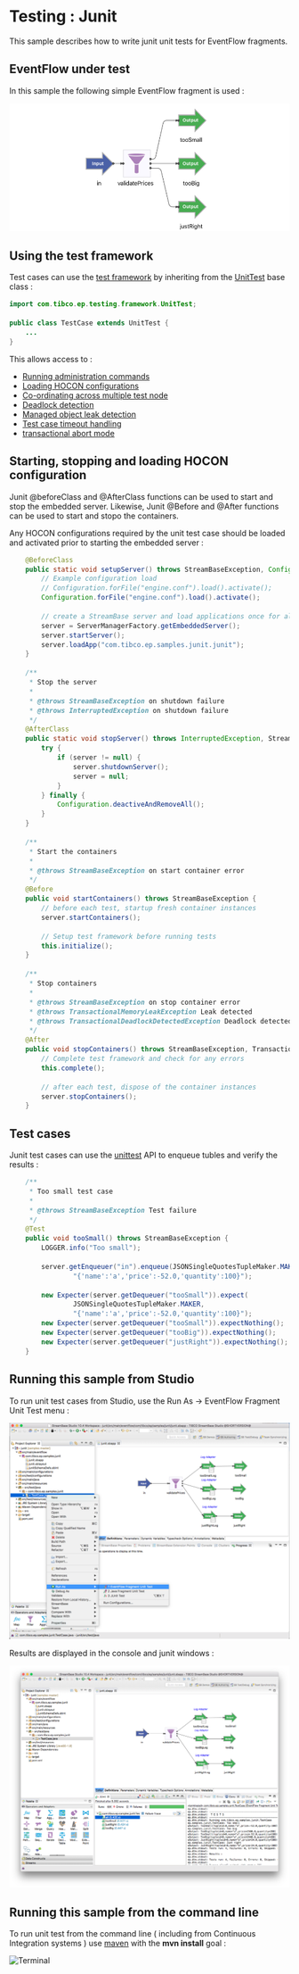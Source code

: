 # Testing : Junit

This sample describes how to write junit unit tests for EventFlow fragments.

## EventFlow under test

In this sample the following simple EventFlow fragment is used :

![Goldylocks](images/Goldylocks.png)

## Using the test framework

Test cases can use the [test framework](http://devzone.tibco.com/sites/streambase/latest/sb/sb-product/documentation/reference/dtm/com/tibco/ep/testing/framework/package-frame.html) 
by inheriting from the [UnitTest](http://devzone.tibco.com/sites/streambase/latest/sb/sb-product/documentation/reference/dtm/com/tibco/ep/testing/framework/UnitTest.html) base class :

``` java
import com.tibco.ep.testing.framework.UnitTest;

public class TestCase extends UnitTest {
	...
}
```

This allows access to :

* [Running administration commands](http://devzone.tibco.com/sites/streambase/latest/sb/sb-product/documentation/reference/dtm/com/tibco/ep/testing/framework/Administration.html)
* [Loading HOCON configurations](http://devzone.tibco.com/sites/streambase/latest/sb/sb-product/documentation/reference/dtm/com/tibco/ep/testing/framework/Configuration.html)
* [Co-ordinating across multiple test node](http://devzone.tibco.com/sites/streambase/latest/sb/sb-product/documentation/reference/dtm/com/tibco/ep/testing/framework/MultiNodeCoordinator.html)
* [Deadlock detection](http://devzone.tibco.com/sites/streambase/latest/sb/sb-product/documentation/reference/dtm/com/tibco/ep/testing/framework/UnitTest.html#initialize--)
* [Managed object leak detection](http://devzone.tibco.com/sites/streambase/latest/sb/sb-product/documentation/reference/dtm/com/tibco/ep/testing/framework/UnitTest.html#initialize--)
* [Test case timeout handling](http://devzone.tibco.com/sites/streambase/latest/sb/sb-product/documentation/reference/dtm/com/tibco/ep/testing/framework/UnitTest.html#initialize--)
* [transactional abort mode](http://devzone.tibco.com/sites/streambase/latest/sb/sb-product/documentation/reference/dtm/com/tibco/ep/testing/framework/UnitTest.html#initialize--)


## Starting, stopping and loading HOCON configuration

Junit @beforeClass and @AfterClass functions can be used to start and stop the embedded server.  Likewise,
Junit @Before and @After functions can be used to start and stopo the containers.

Any HOCON configurations required by the unit test case should be loaded and activated prior to starting the embedded server :

``` java
    @BeforeClass
    public static void setupServer() throws StreamBaseException, ConfigurationException, InterruptedException {
        // Example configuration load
        // Configuration.forFile("engine.conf").load().activate();
    	Configuration.forFile("engine.conf").load().activate();
    	
        // create a StreamBase server and load applications once for all tests in this class
        server = ServerManagerFactory.getEmbeddedServer();
        server.startServer();
        server.loadApp("com.tibco.ep.samples.junit.junit");
    }

    /**
     * Stop the server
     *
     * @throws StreamBaseException on shutdown failure
     * @throws InterruptedException on shutdown failure
     */
    @AfterClass
    public static void stopServer() throws InterruptedException, StreamBaseException {
        try {
            if (server != null) {
                server.shutdownServer();
                server = null;
            }
        } finally {
            Configuration.deactiveAndRemoveAll();
        }
    }

    /**
     * Start the containers
     *
     * @throws StreamBaseException on start container error
     */
    @Before
    public void startContainers() throws StreamBaseException {
        // before each test, startup fresh container instances
        server.startContainers();

        // Setup test framework before running tests
        this.initialize();
    }
    
    /**
     * Stop containers
     *
     * @throws StreamBaseException on stop container error
     * @throws TransactionalMemoryLeakException Leak detected
     * @throws TransactionalDeadlockDetectedException Deadlock detected
     */
    @After
    public void stopContainers() throws StreamBaseException, TransactionalMemoryLeakException, TransactionalDeadlockDetectedException {
        // Complete test framework and check for any errors
        this.complete();

        // after each test, dispose of the container instances
        server.stopContainers();
    }
```

## Test cases

Junit test cases can use the [unittest](http://devzone.tibco.com/sites/streambase/latest/sb/sb-product/documentation/reference/sb/com/streambase/sb/unittest/package-frame.html)
API to enqueue tubles and verify the results :

```java
    /**
     * Too small test case
     * 
     * @throws StreamBaseException Test failure
     */
    @Test
    public void tooSmall() throws StreamBaseException {
    	LOGGER.info("Too small");
    	
        server.getEnqueuer("in").enqueue(JSONSingleQuotesTupleMaker.MAKER,
                "{'name':'a','price':-52.0,'quantity':100}");
        
        new Expecter(server.getDequeuer("tooSmall")).expect(
                JSONSingleQuotesTupleMaker.MAKER,
                "{'name':'a','price':-52.0,'quantity':100}");  
        new Expecter(server.getDequeuer("tooSmall")).expectNothing();
        new Expecter(server.getDequeuer("tooBig")).expectNothing();
        new Expecter(server.getDequeuer("justRight")).expectNothing();
    }
```

## Running this sample from Studio

To run unit test cases from Studio, use the Run As -> EventFlow Fragment Unit Test menu :

![RunFromStudio](../resources/images/RunFromStudio.png)

Results are displayed in the console and junit windows :

![RunFromStudio](../resources/images/RunFromStudioResults.png)

## Running this sample from the command line

To run unit test from the command line ( including from Continuous Integration systems ) use 
[maven](https://maven.apache.org) with the **mvn install** goal :

![Terminal](https://rawgit.com/plord12/samples/master/testing/junit/src/site/resources/images/Terminal.svg)
